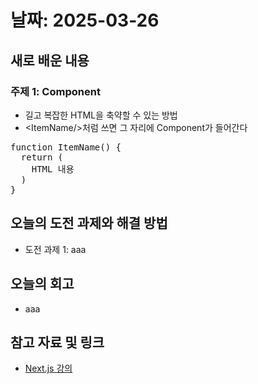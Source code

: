 # 날짜: 2025-03-26

## 새로 배운 내용
### 주제 1: Component
- 길고 복잡한 HTML을 축약할 수 있는 방법
- &lt;ItemName/&gt;처럼 쓰면 그 자리에 Component가 들어간다

<pre>
function ItemName() {
  return (
    HTML 내용
  )
}
</pre>

## 오늘의 도전 과제와 해결 방법
- 도전 과제 1: aaa

## 오늘의 회고
- aaa
  
## 참고 자료 및 링크
- [Next.js 강의](https://codingapple.com/course/next-js/)
